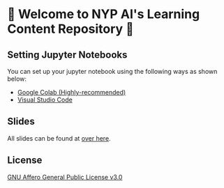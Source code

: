 # 🧰 Welcome to NYP AI's Learning Content Repository 🧰

## Setting Jupyter Notebooks

You can set up your jupyter notebook using the following ways as shown below:

- [Google Colab (Highly-recommended)](https://colab.research.google.com/notebooks/intro.ipynb?utm_source=scs-index)
- [Visual Studio Code](https://code.visualstudio.com/docs/datascience/jupyter-notebooks)

## Slides 
All slides can be found at [over here](https://drive.google.com/drive/folders/1oLsZOoj1W8GE5IP3AhUh-YU-G37lleHB?usp=sharing). 

## License
[GNU Affero General Public License v3.0](https://www.gnu.org/licenses/agpl-3.0.en.html)